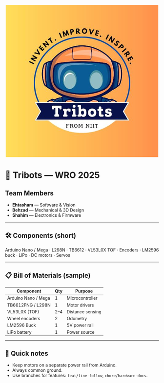 <p align="center">
  <img src="https://raw.githubusercontent.com/Tribots-FutureEngineers/wro-fe-2025-Tribots/main/Tribots.jpeg" alt="Tribots Banner" />
</p>



# 🤖 Tribots — WRO 2025

## Team Members
- **Ehtasham** — Software & Vision    
- **Behzad** — Mechanical & 3D Design  
- **Shahim** — Electronics & Firmware  

---

## 🛠 Components (short)
Arduino Nano / Mega · L298N · TB6612 · VL53L0X TOF · Encoders · LM2596 buck · LiPo · DC motors · Servos

---

## 📋 Bill of Materials (sample)

| Component            | Qty | Purpose                         |
|----------------------|-----|---------------------------------|
| Arduino Nano / Mega  | 1   | Microcontroller                 |
| TB6612FNG / L298N    | 1   | Motor drivers                   |
| VL53L0X (TOF)        | 2–4 | Distance sensing                |
| Wheel encoders       | 2   | Odometry                        |
| LM2596 Buck          | 1   | 5V power rail                   |
| LiPo battery         | 1   | Power source                    |

---

## 🚀 Quick notes
- Keep motors on a separate power rail from Arduino.  
- Always common ground.  
- Use branches for features: `feat/line-follow`, `chore/hardware-docs`.
